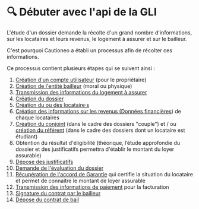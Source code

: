 # 🔍 Débuter avec l'api de la GLI

L'étude d'un dossier demande la récolte d'un grand nombre d'informations, sur les locataires et leurs revenus, le logement à assurer et sur le bailleur.

C'est pourquoi Cautioneo a établi un processus afin de récolter ces informations.

Ce processus contient plusieurs étapes qui se suivent ainsi :&#x20;

1. [Création d'un compte utilisateur](les-fonctions/creer-un-utilisateur.md) (pour le propriétaire)
2. [Création de l'entité bailleur](les-fonctions/creation-du-proprietaire-personne-physique.md) (moral ou physique)
3. [Transmission des informations du logement à assurer](les-fonctions/creer-un-bien-immobilier.md)
4. [Création du dossier](les-fonctions/creer-un-abonnement.md)
5. [Création du ou des locataire·s](les-fonctions/creer-un-locataire.md)
6. [Création des informations sur les revenus (Données financières](les-fonctions/creer-un-etat-financier.md)) de chaque locataires
7. [Création du conjoint](les-fonctions/creer-un-locataire.md) (dans le cadre des dossiers "couple") et / ou [création du référent](les-fonctions/creer-un-referent.md) (dans le cadre  des dossiers dont un locataire est étudiant)
8. Obtention du résultat d'éligibilité (théorique, l’étude approfondie du dossier et des justificatifs permettra d'établir le montant du loyer assurable)
9. [Dépose des justificatifs](les-fonctions/liste-de-documents.md)
10. [Demande de l'évaluation du dossier](les-fonctions/demander-etude.md)
11. [Récupération de l'accord de Garantie](les-fonctions/obtenir-un-accord-de-garantie.md) qui certifie la situation du locataire et permet de connaitre le montant de loyer assurable
12. [Transmission des informations de paiement](les-fonctions/creer-un-compte-bancaire-sepa.md) pour la facturation
13. [Signature du contrat par le bailleur](les-fonctions/obtenir-les-informations-du-contrat.md)
14. [Dépose du contrat de bail](les-fonctions/valider-contrat.md)
